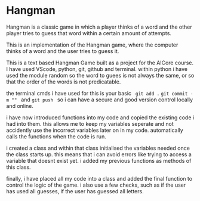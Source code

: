
# Hangman
Hangman is a classic game in which a player thinks of a word and the other player tries to guess that word within a certain amount of attempts.

This is an implementation of the Hangman game, where the computer thinks of a word and the user tries to guess it. 


This is a text based Hangman Game built as a project for the AICore course. I have used VScode, python, git, github and terminal. within python i have used the module random so the word to guees is not always the same, or so that the order of the words is not predicatable.

the terminal cmds i have used for this is your basic ``` git add .``` ```git commit -m "" ``` and ```git push ``` so i can have a secure and good version control locally and online.


i have now introduced functions into my code and copied the existing code i had into them. this allows me to keep my variables seperate and not accidently use the incorrect variables later on in my code. automatically calls the functions when the code is run.

i created a class and within that class initialised the variables needed once the class starts up. this means that i can avoid errors like trying to access a variable that doesnt exist yet. i added my previous functions as methods of this class.

finally, i have placed all my code into a class and added the final function to control the logic of the game. i also use a few checks, such as if the user has used all guesses, if the user has guessed all letters.
